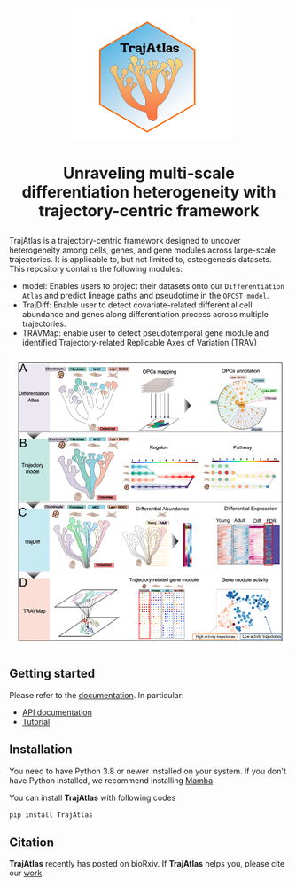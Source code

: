 <p align="center">
  <img width="300" src="img/logo.png">
</p>

<h1><p align="center">Unraveling multi-scale differentiation heterogeneity with trajectory-centric framework</p></h1>


TrajAtlas is a trajectory-centric framework designed to uncover heterogeneity among cells, genes, and gene modules across large-scale trajectories. It is applicable to, but not limited to, osteogenesis datasets. This repository contains the following modules:

- model: Enables users to project their datasets onto our `Differentiation Atlas` and predict lineage paths and pseudotime in the `OPCST model`.
- TrajDiff: Enable user to detect covariate-related differential cell abundance and genes along differentiation process across multiple trajectories.
- TRAVMap: enable user to detect pseudotemporal gene module and identified Trajectory-related Replicable Axes of Variation (TRAV)

<p align="center">
  <img width="600" src="img/Fig1_v2.png">
</p>

## Getting started

Please refer to the [documentation](https://trajatlas.readthedocs.io/en/stable/). In particular:

- [API documentation](https://trajatlas.readthedocs.io/en/stable/api/index.html)
- [Tutorial](https://trajatlas.readthedocs.io/en/stable/tutorial/index.html)

## Installation

You need to have Python 3.8 or newer installed on your system. If you don't have Python installed, we recommend installing [Mamba](https://mamba.readthedocs.io/en/latest/installation/mamba-installation.html).

You can install **TrajAtlas** with following codes

```bash
pip install TrajAtlas
```

## Citation

**TrajAtlas** recently has posted on bioRxiv. If **TrajAtlas** helps you, please cite our [work](https://www.biorxiv.org/content/10.1101/2024.05.28.596174v1.full).